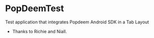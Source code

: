 # PopDeemTest
 Test application that integrates Popdeem Android SDK in a Tab Layout 
 
- Thanks to Richie and Niall.
